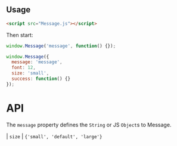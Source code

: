 ## Usage

```html
<script src="Message.js"></script>
```

Then start:

```javascript
window.Message('message', function() {});

window.Message({
  message: 'message',
  font: 12,
  size: 'small',
  success: function() {}
});
```

# API

The `message` property defines the `String` or JS `Object`s to Message.

| `size` | `{'small', 'default', 'large'}`
